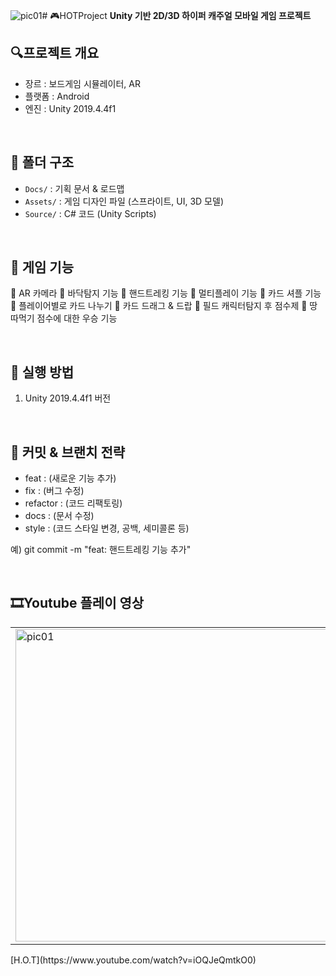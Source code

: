 ![pic01](https://github.com/user-attachments/assets/35839a8f-62bf-4b0f-9705-1c5ba9a1b6ab)# 🎮HOTProject
**Unity 기반 2D/3D 하이퍼 캐주얼 모바일 게임 프로젝트**

## 🔍프로젝트 개요
- 장르 : 보드게임 시뮬레이터, AR
- 플랫폼 : Android
- 엔진 : Unity 2019.4.4f1
  
<br />

## 📁 폴더 구조
- `Docs/` : 기획 문서 & 로드맵
- `Assets/` : 게임 디자인 파일 (스프라이트, UI, 3D 모델)
- `Source/` : C# 코드 (Unity Scripts)
  
<br />

## 📜 게임 기능
📌 AR 카메라
📌 바닥탐지 기능
📌 핸드트레킹 기능
📌 멀티플레이 기능
📌 카드 셔플 기능
📌 플레이어별로 카드 나누기
📌 카드 드래그 & 드랍
📌 필드 캐릭터탐지 후 점수제
📌 땅따먹기 점수에 대한 우승 기능

<br />

## 🚀 실행 방법
1. Unity 2019.4.4f1 버전
   
<br />

## 📜 커밋 & 브랜치 전략
- feat : (새로운 기능 추가)
- fix : (버그 수정)
- refactor : (코드 리팩토링)
- docs : (문서 수정)
- style : (코드 스타일 변경, 공백, 세미콜론 등)

예) git commit -m "feat: 핸드트레킹 기능 추가"

<br />

## 🎞Youtube 플레이 영상
<table>
  <tr>
    <td><img src ="https://github.com/user-attachments/assets/c7c0ab6a-d8b4-420a-86a5-c814ab0e022a" alt="pic01" width="500" height="500"></td>
    <td><img src ="https://github.com/user-attachments/assets/fe1ffc45-54c4-47dc-a275-f348d9399e80" alt="pic01" width="500" height="500"></td>
    <td><img src ="https://github.com/user-attachments/assets/afc61ab6-2a0e-4132-a923-92f173724570" alt="pic01" width="500" height="500"></td>
  </tr>
</table>
[H.O.T](https://www.youtube.com/watch?v=iOQJeQmtkO0)
